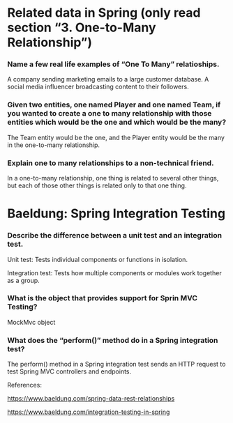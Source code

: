 # Related data in Spring (only read section “3. One-to-Many Relationship”)

### Name a few real life examples of “One To Many” relatioships.

A company sending marketing emails to a large customer database.
A social media influencer broadcasting content to their followers.


### Given two entities, one named Player and one named Team, if you wanted to create a one to many relationship with those entities which would be the one and which would be the many?

The Team entity would be the one, and the Player entity would be the many in the one-to-many relationship.


### Explain one to many relationships to a non-technical friend.

In a one-to-many relationship, one thing is related to several other things, but each of those other things is related only to that one thing.

# Baeldung: Spring Integration Testing

### Describe the difference between a unit test and an integration test.

Unit test: Tests individual components or functions in isolation.

Integration test: Tests how multiple components or modules work together as a group.

### What is the object that provides support for Sprin MVC Testing?

MockMvc object

### What does the “perform()” method do in a Spring integration test?

The perform() method in a Spring integration test sends an HTTP request to test Spring MVC controllers and endpoints.

References:

https://www.baeldung.com/spring-data-rest-relationships

https://www.baeldung.com/integration-testing-in-spring



